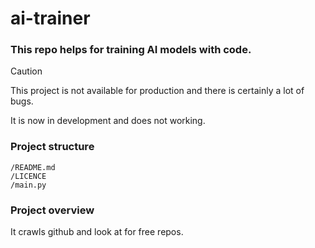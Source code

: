 # ai-trainer
### This repo helps for training AI models with code.

> [!CAUTION]
> This project is not available for production and there is certainly a lot of bugs.

It is now in development and does not working.
### Project structure
```tree
/README.md
/LICENCE
/main.py
```
### Project overview
It crawls github and look at for free repos.
